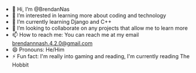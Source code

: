 - 👋 Hi, I’m @BrendanNas
- 👀 I’m interested in learning more about coding and technology
- 🌱 I’m currently learning Django and C++
- 💞️ I’m looking to collaborate on any projects that allow me to learn more
- 📫 How to reach me: You can reach me at my email brendannnash.4.2.0@gmail.com
- 😄 Pronouns: He/Him
- ⚡ Fun fact: I'm really into gaming and reading, I'm currently reading The Hobbit

<!---
BrendanNas/BrendanNas is a ✨ special ✨ repository because its `README.md` (this file) appears on your GitHub profile.
You can click the Preview link to take a look at your changes.
--->
